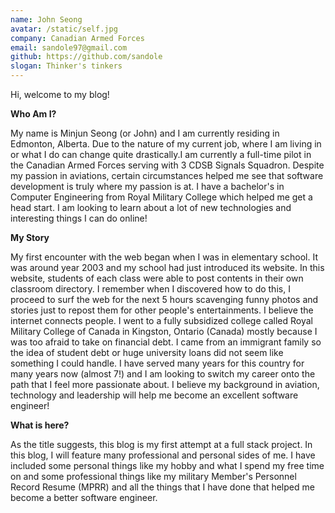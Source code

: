 ```yaml
---
name: John Seong
avatar: /static/self.jpg
company: Canadian Armed Forces
email: sandole97@gmail.com
github: https://github.com/sandole
slogan: Thinker's tinkers
---
```


Hi, welcome to my blog!

**Who Am I?**  
  
My name is Minjun Seong (or John) and I am currently residing in Edmonton, Alberta. Due to the nature of my current job, where I am living in or what I do can change quite drastically.I am currently a full-time pilot in the Canadian Armed Forces serving with 3 CDSB Signals Squadron. Despite my passion in aviations, certain circumstances helped me see that software development is truly where my passion is at. I have a bachelor's in Computer Engineering from Royal Military College which helped me get a head start. I am looking to learn about a lot of new technologies and interesting things I can do online!

**My Story**  
  
My first encounter with the web began when I was in elementary school. It was around year 2003 and my school had just introduced its website. In this website, students of each class were able to post contents in their own classroom directory. I remember when I discovered how to do this, I proceed to surf the web for the next 5 hours scavenging funny photos and stories just to repost them for other people's entertainments. I believe the internet connects people. 
I went to a fully subsidized college called Royal Military College of Canada in Kingston, Ontario (Canada) mostly because I was too afraid to take on financial debt. I came from an immigrant family so the idea of student debt or huge university loans did not seem like something I could handle. I have served many years for this country for many years now (almost 7!) and I am looking to switch my career onto the path that I feel more passionate about. I believe my background in aviation, technology and leadership will help me become an excellent software engineer!

**What is here?**    
  
As the title suggests, this blog is my first attempt at a full stack project. In this blog, I will feature many professional and personal sides of me. I have included some personal things like my hobby and what I spend my free time on and some professional things like my military Member's Personnel Record Resume (MPRR) and all the things that I have done that helped me become a better software engineer.